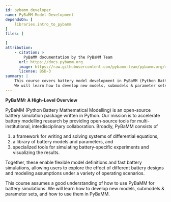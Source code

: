 ```yaml
---
id: pybamm_developer
name: PyBaMM Model Development
dependsOn: [
    libraries.intro_to_pybamm
]
files: [

]
attribution: 
    - citation: >
        PyBaMM documentation by the PyBaMM Team
      url: https://docs.pybamm.org
      image: https://raw.githubusercontent.com/pybamm-team/pybamm.org/main/static/images/pybamm_logo.svg
      license: BSD-3
summary: |
    This course covers battery model development in PyBaMM (Python Battery Mathematical Modelling).
    We will learn how to develop new models, submodels & parameter sets, and how to use them in PyBaMM.
---
```


**PyBaMM: A High-Level Overview**

PyBaMM (Python Battery Mathematical Modelling) is an open-source battery simulation package written in Python. Our mission is to accelerate battery modelling research by providing open-source tools for multi-institutional, interdisciplinary collaboration. Broadly, PyBaMM consists of
1. a framework for writing and solving systems of differential equations,
2. a library of battery models and parameters, and
3. specialized tools for simulating battery-specific experiments and visualizing the results.

Together, these enable flexible model definitions and fast battery simulations, allowing users to explore the effect of different battery designs and modeling assumptions under a variety of operating scenarios.

This course assumes a good understanding of how to use PyBaMM for battery simulations. We will learn how to develop new models, submodels & parameter sets, and how to use them in PyBaMM.